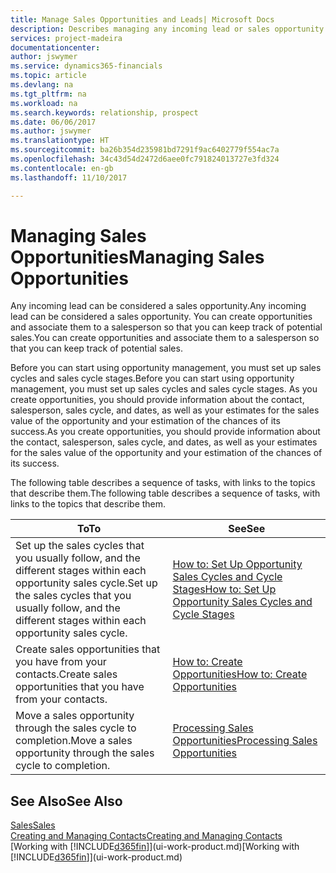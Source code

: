 ```yaml
---
title: Manage Sales Opportunities and Leads| Microsoft Docs
description: Describes managing any incoming lead or sales opportunity in Dynamics 365,  and associating the opportunity with a salesperson to keep track of potential sales.
services: project-madeira
documentationcenter: 
author: jswymer
ms.service: dynamics365-financials
ms.topic: article
ms.devlang: na
ms.tgt_pltfrm: na
ms.workload: na
ms.search.keywords: relationship, prospect
ms.date: 06/06/2017
ms.author: jswymer
ms.translationtype: HT
ms.sourcegitcommit: ba26b354d235981bd7291f9ac6402779f554ac7a
ms.openlocfilehash: 34c43d54d2472d6aee0fc791824013727e3fd324
ms.contentlocale: en-gb
ms.lasthandoff: 11/10/2017

---
```

# <a name="managing-sales-opportunities"></a><span data-ttu-id="62e3f-103">Managing Sales Opportunities</span><span class="sxs-lookup"><span data-stu-id="62e3f-103">Managing Sales Opportunities</span></span>
<span data-ttu-id="62e3f-104">Any incoming lead can be considered a sales opportunity.</span><span class="sxs-lookup"><span data-stu-id="62e3f-104">Any incoming lead can be considered a sales opportunity.</span></span> <span data-ttu-id="62e3f-105">You can create opportunities and associate them to a salesperson so that you can keep track of potential sales.</span><span class="sxs-lookup"><span data-stu-id="62e3f-105">You can create opportunities and associate them to a salesperson so that you can keep track of potential sales.</span></span>

<span data-ttu-id="62e3f-106">Before you can start using opportunity management, you must set up sales cycles and sales cycle stages.</span><span class="sxs-lookup"><span data-stu-id="62e3f-106">Before you can start using opportunity management, you must set up sales cycles and sales cycle stages.</span></span> <span data-ttu-id="62e3f-107">As you create opportunities, you should provide information about the contact, salesperson, sales cycle, and dates, as well as your estimates for the sales value of the opportunity and your estimation of the chances of its success.</span><span class="sxs-lookup"><span data-stu-id="62e3f-107">As you create opportunities, you should provide information about the contact, salesperson, sales cycle, and dates, as well as your estimates for the sales value of the opportunity and your estimation of the chances of its success.</span></span>

<span data-ttu-id="62e3f-108">The following table describes a sequence of tasks, with links to the topics that describe them.</span><span class="sxs-lookup"><span data-stu-id="62e3f-108">The following table describes a sequence of tasks, with links to the topics that describe them.</span></span>

| <span data-ttu-id="62e3f-109">To</span><span class="sxs-lookup"><span data-stu-id="62e3f-109">To</span></span> | <span data-ttu-id="62e3f-110">See</span><span class="sxs-lookup"><span data-stu-id="62e3f-110">See</span></span> |
| --- | --- |
| <span data-ttu-id="62e3f-111">Set up the sales cycles that you usually follow, and the different stages within each opportunity sales cycle.</span><span class="sxs-lookup"><span data-stu-id="62e3f-111">Set up the sales cycles that you usually follow, and the different stages within each opportunity sales cycle.</span></span> |[<span data-ttu-id="62e3f-112">How to: Set Up Opportunity Sales Cycles and Cycle Stages</span><span class="sxs-lookup"><span data-stu-id="62e3f-112">How to: Set Up Opportunity Sales Cycles and Cycle Stages</span></span>](marketing-how-setup-opportunity-sales-cycles-stages.md) |
| <span data-ttu-id="62e3f-113">Create sales opportunities that you have from your contacts.</span><span class="sxs-lookup"><span data-stu-id="62e3f-113">Create sales opportunities that you have from your contacts.</span></span> |[<span data-ttu-id="62e3f-114">How to: Create Opportunities</span><span class="sxs-lookup"><span data-stu-id="62e3f-114">How to: Create Opportunities</span></span>](marketing-how-create-opportunities.md) |
| <span data-ttu-id="62e3f-115">Move a sales opportunity through the sales cycle to completion.</span><span class="sxs-lookup"><span data-stu-id="62e3f-115">Move a sales opportunity through the sales cycle to completion.</span></span> |[<span data-ttu-id="62e3f-116">Processing Sales Opportunities</span><span class="sxs-lookup"><span data-stu-id="62e3f-116">Processing Sales Opportunities</span></span>](marketing-processing-sales-opportunities.md) |

## <a name="see-also"></a><span data-ttu-id="62e3f-117">See Also</span><span class="sxs-lookup"><span data-stu-id="62e3f-117">See Also</span></span>
[<span data-ttu-id="62e3f-118">Sales</span><span class="sxs-lookup"><span data-stu-id="62e3f-118">Sales</span></span>](sales-manage-sales.md)  
[<span data-ttu-id="62e3f-119">Creating and Managing Contacts</span><span class="sxs-lookup"><span data-stu-id="62e3f-119">Creating and Managing Contacts</span></span>](marketing-contacts.md)  
<span data-ttu-id="62e3f-120">[Working with [!INCLUDE[d365fin](includes/d365fin_md.md)]](ui-work-product.md)</span><span class="sxs-lookup"><span data-stu-id="62e3f-120">[Working with [!INCLUDE[d365fin](includes/d365fin_md.md)]](ui-work-product.md)</span></span>

